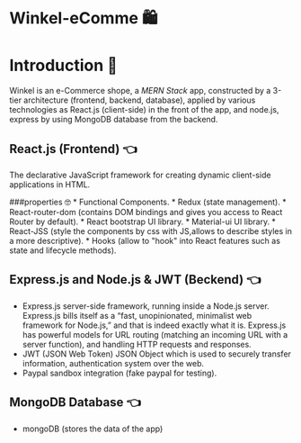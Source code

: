 # Winkel-eComme 🛍️

# Introduction  🙂
 Winkel is an e-Commerce shope, a *MERN Stack* app, constructed by  a 3-tier architecture (frontend, backend, database), applied by various technologies as React.js (client-side) in the front of the app, and node.js, express 
 by using MongoDB database from the backend.
 
 ## React.js (Frontend) 👈
   The declarative JavaScript framework for creating dynamic client-side applications in HTML. 
   
 ###properties  🤓
      * Functional Components.
      * Redux (state management).
      * React-router-dom (contains DOM bindings and gives you access to React Router by default).
      * React bootstrap UI library.
      * Material-ui UI library.
      * React-JSS  (style the components by css with JS,allows to describe styles in a more descriptive).
      * Hooks (allow to "hook" into React features such as state and lifecycle methods).
      
## Express.js and Node.js & JWT  (Beckend) 👈
  * Express.js server-side framework, running inside a Node.js server. 
    Express.js bills itself as a “fast, unopinionated, minimalist web framework for Node.js,” and that is indeed exactly what it is. 
    Express.js has powerful models for URL routing (matching an incoming URL with a server function), and handling HTTP requests and responses. 
  * JWT (JSON Web Token) JSON Object which is used to securely transfer information, authentication system over the web.
  * Paypal sandbox integration (fake paypal for testing).
  
  
  
  ## MongoDB Database 👈
   * mongoDB (stores the data of the app)
    
  
